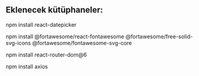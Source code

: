## Eklenecek kütüphaneler:

npm install react-datepicker

npm install @fortawesome/react-fontawesome @fortawesome/free-solid-svg-icons @fortawesome/fontawesome-svg-core

npm install react-router-dom@6

npm install axios

